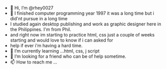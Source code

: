 - 👋 Hi, I’m @rhey0027
- 👀 I finished computer programming year 1997 it was a long time but i did'nt pursue in a long time 
- I studied again desktop publishing and work as graphic designer here in the Philippines. I'm from Phil.
- and right now im starting to practice html, css just a couple of weeks starting and would love to know if i can asked for 
- help if ever i'm having a hard time. 
- 🌱 I’m currently learning ...html, css, j script
- 💞️ I’m looking for a friend who can be of help sometime.
- 📫 How to reach me ...

<!---
rhey0027/rhey0027 is a ✨ special ✨ repository because its `README.md` (this file) appears on your GitHub profile.
You can click the Preview link to take a look at your changes.
--->

